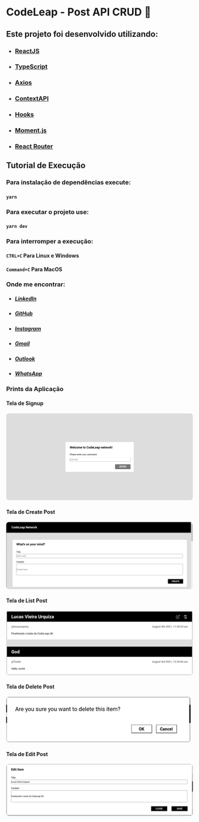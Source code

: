 # CodeLeap - Post API CRUD :memo:

## Este projeto foi desenvolvido utilizando:

* ### [ReactJS](https://pt-br.reactjs.org/)

* ### [TypeScript](https://www.typescriptlang.org/)

* ### [Axios](https://axios-http.com/)

* ### [ContextAPI](https://pt-br.reactjs.org/docs/context.html)

* ### [Hooks](https://pt-br.reactjs.org/docs/hooks-overview.html)  

* ### [Moment.js](https://momentjs.com/)  

* ### [React Router](https://reactrouter.com/web/guides/quick-start)  

## Tutorial de Execução

### Para instalação de dependências execute:

#### `yarn`

### Para executar o projeto use:

#### `yarn dev`

### Para interromper a execução:

#### `CTRL+C` Para Linux e Windows
#### `Command+C` Para MacOS  

### Onde me encontrar:

* ##### [LinkedIn](https://www.linkedin.com/in/lucas-vieira-urquiza)

* ##### [GitHub](https://github.com/lucasvurquiza)

* ##### [Instagram](https://www.instagram.com/lucas_urquiza)

* ##### [Gmail](mailto:urquizaxd@gmail.com)

* ##### [Outlook](mailto:lucasuvie@hotmail.com)

* ##### [WhatsApp](https://api.whatsapp.com/send?phone=5562996559459)


### Prints da Aplicação

#### Tela de Signup

<img src="img/Signup.png" alt="Tela de Signup" style="zoom:70%; border-radius: 10px;" />



#### Tela de Create Post

<img src="img/CreatePost.png" alt="Tela de Create Post" style="zoom:70%; border-radius: 10px;" />



#### Tela de List Post

<img src="img/ListPost.png" alt="Tela de List Post" style="zoom:70%; border-radius: 10px;" />



#### Tela de Delete Post

<img src="img/DeletePost.png" alt="Tela de Delete Post" style="zoom:70%; border-radius: 10px;" />



#### Tela de Edit Post

<img src="img/EditPost.png" alt="Tela de Edit Post" style="zoom:70%; border-radius: 10px;" />